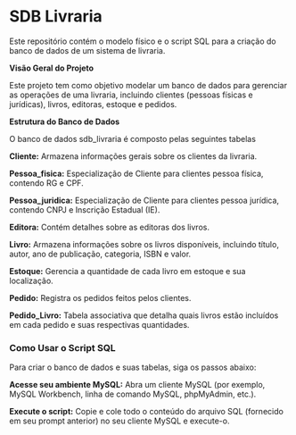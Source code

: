  <h1>SDB Livraria</h1>
    <p>Este repositório contém o modelo físico e o script SQL para a criação do banco de dados de um sistema de livraria.</p>
<p><strong>Visão Geral do Projeto</strong></p>
<p>Este projeto tem como objetivo modelar um banco de dados para gerenciar as operações de uma livraria, incluindo clientes (pessoas físicas e jurídicas), livros, editoras, estoque e pedidos.</p>

<p><strong>Estrutura do Banco de Dados</strong></p>
O banco de dados sdb_livraria é composto pelas seguintes tabelas

<strong>Cliente:</strong> Armazena informações gerais sobre os clientes da livraria.

<strong>Pessoa_fisica:</strong> Especialização de Cliente para clientes pessoa física, contendo RG e CPF.

<strong>Pessoa_juridica:</strong>  Especialização de Cliente para clientes pessoa jurídica, contendo CNPJ e Inscrição Estadual (IE).

<strong>Editora:</strong>  Contém detalhes sobre as editoras dos livros.

<strong>Livro:</strong>  Armazena informações sobre os livros disponíveis, incluindo título, autor, ano de publicação, categoria, ISBN e valor.

<strong>Estoque:</strong>  Gerencia a quantidade de cada livro em estoque e sua localização.

<strong>Pedido:</strong>  Registra os pedidos feitos pelos clientes.

<strong>Pedido_Livro:</strong>  Tabela associativa que detalha quais livros estão incluídos em cada pedido e suas respectivas quantidades.

<h3>Como Usar o Script SQL</h3>
Para criar o banco de dados e suas tabelas, siga os passos abaixo:

<strong>Acesse seu ambiente MySQL:</strong>  Abra um cliente MySQL (por exemplo, MySQL Workbench, linha de comando MySQL, phpMyAdmin, etc.).

<strong>Execute o script:</strong>  Copie e cole todo o conteúdo do arquivo SQL (fornecido em seu prompt anterior) no seu cliente MySQL e execute-o.
  
